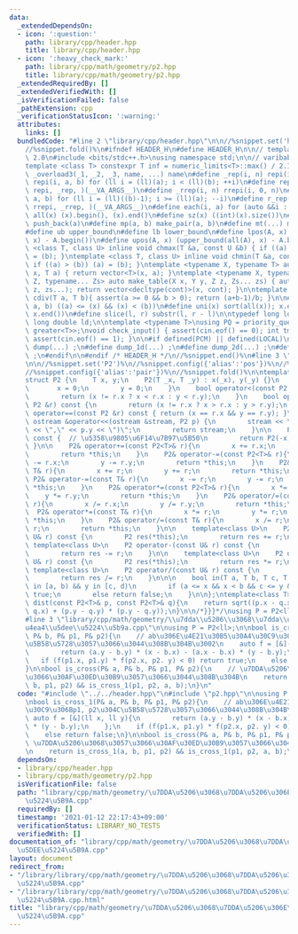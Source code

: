 ```yaml
---
data:
  _extendedDependsOn:
  - icon: ':question:'
    path: library/cpp/header.hpp
    title: library/cpp/header.hpp
  - icon: ':heavy_check_mark:'
    path: library/cpp/math/geometry/p2.hpp
    title: library/cpp/math/geometry/p2.hpp
  _extendedRequiredBy: []
  _extendedVerifiedWith: []
  _isVerificationFailed: false
  _pathExtension: cpp
  _verificationStatusIcon: ':warning:'
  attributes:
    links: []
  bundledCode: "#line 2 \"library/cpp/header.hpp\"\n\n//%snippet.set('header')%\n\
    //%snippet.fold()%\n#ifndef HEADER_H\n#define HEADER_H\n\n// template version\
    \ 2.0\n#include <bits/stdc++.h>\nusing namespace std;\n\n// varibable settings\n\
    template <class T> constexpr T inf = numeric_limits<T>::max() / 2.1;\n\n#define\
    \ _overload3(_1, _2, _3, name, ...) name\n#define _rep(i, n) repi(i, 0, n)\n#define\
    \ repi(i, a, b) for (ll i = (ll)(a); i < (ll)(b); ++i)\n#define rep(...) _overload3(__VA_ARGS__,\
    \ repi, _rep, )(__VA_ARGS__)\n#define _rrep(i, n) rrepi(i, 0, n)\n#define rrepi(i,\
    \ a, b) for (ll i = (ll)((b)-1); i >= (ll)(a); --i)\n#define r_rep(...) _overload3(__VA_ARGS__,\
    \ rrepi, _rrep, )(__VA_ARGS__)\n#define each(i, a) for (auto &&i : a)\n#define\
    \ all(x) (x).begin(), (x).end()\n#define sz(x) ((int)(x).size())\n#define pb(a)\
    \ push_back(a)\n#define mp(a, b) make_pair(a, b)\n#define mt(...) make_tuple(__VA_ARGS__)\n\
    #define ub upper_bound\n#define lb lower_bound\n#define lpos(A, x) (lower_bound(all(A),\
    \ x) - A.begin())\n#define upos(A, x) (upper_bound(all(A), x) - A.begin())\ntemplate\
    \ <class T, class U> inline void chmax(T &a, const U &b) { if ((a) < (b)) (a)\
    \ = (b); }\ntemplate <class T, class U> inline void chmin(T &a, const U &b) {\
    \ if ((a) > (b)) (a) = (b); }\ntemplate <typename X, typename T> auto make_table(X\
    \ x, T a) { return vector<T>(x, a); }\ntemplate <typename X, typename Y, typename\
    \ Z, typename... Zs> auto make_table(X x, Y y, Z z, Zs... zs) { auto cont = make_table(y,\
    \ z, zs...); return vector<decltype(cont)>(x, cont); }\n\ntemplate <class T> T\
    \ cdiv(T a, T b){ assert(a >= 0 && b > 0); return (a+b-1)/b; }\n\n#define is_in(x,\
    \ a, b) ((a) <= (x) && (x) < (b))\n#define uni(x) sort(all(x)); x.erase(unique(all(x)),\
    \ x.end())\n#define slice(l, r) substr(l, r - l)\n\ntypedef long long ll;\ntypedef\
    \ long double ld;\n\ntemplate <typename T>\nusing PQ = priority_queue<T, vector<T>,\
    \ greater<T>>;\nvoid check_input() { assert(cin.eof() == 0); int tmp; cin >> tmp;\
    \ assert(cin.eof() == 1); }\n\n#if defined(PCM) || defined(LOCAL)\n#else\n#define\
    \ dump(...) ;\n#define dump_1d(...) ;\n#define dump_2d(...) ;\n#define cerrendl\
    \ ;\n#endif\n\n#endif /* HEADER_H */\n//%snippet.end()%\n#line 3 \"library/cpp/math/geometry/p2.hpp\"\
    \n\n//%snippet.set('P2')%\n//%snippet.config({'alias':'pos'})%\n//%snippet.config({'alias':'point'})%\n\
    //%snippet.config({'alias':'pair'})%\n//%snippet.fold()%\n\ntemplate<class T=ll>/*{{{*/\n\
    struct P2 {\n    T x, y;\n    P2(T _x, T _y) : x(_x), y(_y) {}\n    P2() {\n \
    \       x = 0;\n        y = 0;\n    }\n    bool operator<(const P2 &r) const {\n\
    \        return (x != r.x ? x < r.x : y < r.y);\n    }\n    bool operator>(const\
    \ P2 &r) const {\n        return (x != r.x ? x > r.x : y > r.y);\n    }\n    bool\
    \ operator==(const P2 &r) const { return (x == r.x && y == r.y); }\n\n    friend\
    \ ostream &operator<<(ostream &stream, P2 p) {\n        stream << \"(\" << p.x\
    \ << \",\" << p.y << \")\";\n        return stream;\n    }\n\n    P2 operator-()\
    \ const {  // \u5358\u9805\u6F14\u7B97\u5B50\n        return P2(-x, -y);\n   \
    \ }\n\n    P2& operator+=(const P2<T>& r){\n        x += r.x;\n        y += r.y;\n\
    \        return *this;\n    }\n    P2& operator-=(const P2<T>& r){\n        x\
    \ -= r.x;\n        y -= r.y;\n        return *this;\n    }\n    P2& operator+=(const\
    \ T& r){\n        x += r;\n        y += r;\n        return *this;\n    }\n   \
    \ P2& operator-=(const T& r){\n        x -= r;\n        y -= r;\n        return\
    \ *this;\n    }\n    P2& operator*=(const P2<T>& r){\n        x *= r.x;\n    \
    \    y *= r.y;\n        return *this;\n    }\n    P2& operator/=(const P2<T>&\
    \ r){\n        x /= r.x;\n        y /= r.y;\n        return *this;\n    }\n  \
    \  P2& operator*=(const T& r){\n        x *= r;\n        y *= r;\n        return\
    \ *this;\n    }\n    P2& operator/=(const T& r){\n        x /= r;\n        y /=\
    \ r;\n        return *this;\n    }\n\n    template<class U>\n    P2 operator+(const\
    \ U& r) const {\n        P2 res(*this);\n        return res += r;\n    }\n   \
    \ template<class U>\n    P2 operator-(const U& r) const {\n        P2 res(*this);\n\
    \        return res -= r;\n    }\n\n    template<class U>\n    P2 operator*(const\
    \ U& r) const {\n        P2 res(*this);\n        return res *= r;\n    }\n   \
    \ template<class U>\n    P2 operator/(const U& r) const {\n        P2 res(*this);\n\
    \        return res /= r;\n    }\n\n\n    bool in(T a, T b, T c, T d) {  // x\
    \ in [a, b) && y in [c, d)\n        if (a <= x && x < b && c <= y && y < d) return\
    \ true;\n        else return false;\n    }\n\n};\ntemplate<class T>\nlong double\
    \ dist(const P2<T>& p, const P2<T>& q){\n    return sqrt((p.x - q.x) * (p.x -\
    \ q.x) + (p.y - q.y) * (p.y - q.y));\n}\n\n/*}}}*/\nusing P = P2<ll>;\n\n//%snippet.end%\n\
    #line 3 \"library/cpp/math/geometry/\\u7dda\\u5206\\u3068\\u7dda\\u5206\\u306e\\\
    u4ea4\\u5dee\\u5224\\u5b9a.cpp\"\n\nusing P = P2<ll>;\n\nbool is_cross_1(P& a,\
    \ P& b, P& p1, P& p2){\n    // ab\u306E\u4E21\u30B5\u30A4\u30C9\u306Bp1, p2\u304C\
    \u5B58\u5728\u3057\u3066\u3044\u308B\u304B\u3002\n    auto f = [&](ll x, ll y){\n\
    \        return (a.y - b.y) * (x - b.x) - (a.x - b.x) * (y - b.y);\n    };\n \
    \   if (f(p1.x, p1.y) * f(p2.x, p2. y) < 0) return true;\n    else return false;\n\
    }\n\nbool is_cross(P& a, P& b, P& p1, P& p2){\n    // \u7DDA\u5206\u3068\u3057\
    \u3066\u30AF\u30ED\u30B9\u3057\u3066\u3044\u308B\u304B\n    return is_cross_1(a,\
    \ b, p1, p2) && is_cross_1(p1, p2, a, b);\n}\n"
  code: "#include \"../../header.hpp\"\n#include \"p2.hpp\"\n\nusing P = P2<ll>;\n\
    \nbool is_cross_1(P& a, P& b, P& p1, P& p2){\n    // ab\u306E\u4E21\u30B5\u30A4\
    \u30C9\u306Bp1, p2\u304C\u5B58\u5728\u3057\u3066\u3044\u308B\u304B\u3002\n   \
    \ auto f = [&](ll x, ll y){\n        return (a.y - b.y) * (x - b.x) - (a.x - b.x)\
    \ * (y - b.y);\n    };\n    if (f(p1.x, p1.y) * f(p2.x, p2. y) < 0) return true;\n\
    \    else return false;\n}\n\nbool is_cross(P& a, P& b, P& p1, P& p2){\n    //\
    \ \u7DDA\u5206\u3068\u3057\u3066\u30AF\u30ED\u30B9\u3057\u3066\u3044\u308B\u304B\
    \n    return is_cross_1(a, b, p1, p2) && is_cross_1(p1, p2, a, b);\n}\n"
  dependsOn:
  - library/cpp/header.hpp
  - library/cpp/math/geometry/p2.hpp
  isVerificationFile: false
  path: "library/cpp/math/geometry/\u7DDA\u5206\u3068\u7DDA\u5206\u306E\u4EA4\u5DEE\
    \u5224\u5B9A.cpp"
  requiredBy: []
  timestamp: '2021-01-12 22:17:43+09:00'
  verificationStatus: LIBRARY_NO_TESTS
  verifiedWith: []
documentation_of: "library/cpp/math/geometry/\u7DDA\u5206\u3068\u7DDA\u5206\u306E\u4EA4\
  \u5DEE\u5224\u5B9A.cpp"
layout: document
redirect_from:
- "/library/library/cpp/math/geometry/\u7DDA\u5206\u3068\u7DDA\u5206\u306E\u4EA4\u5DEE\
  \u5224\u5B9A.cpp"
- "/library/library/cpp/math/geometry/\u7DDA\u5206\u3068\u7DDA\u5206\u306E\u4EA4\u5DEE\
  \u5224\u5B9A.cpp.html"
title: "library/cpp/math/geometry/\u7DDA\u5206\u3068\u7DDA\u5206\u306E\u4EA4\u5DEE\
  \u5224\u5B9A.cpp"
---
```

